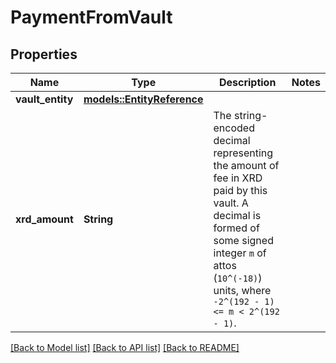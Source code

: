 # PaymentFromVault

## Properties

Name | Type | Description | Notes
------------ | ------------- | ------------- | -------------
**vault_entity** | [**models::EntityReference**](EntityReference.md) |  | 
**xrd_amount** | **String** | The string-encoded decimal representing the amount of fee in XRD paid by this vault. A decimal is formed of some signed integer `m` of attos (`10^(-18)`) units, where `-2^(192 - 1) <= m < 2^(192 - 1)`.  | 

[[Back to Model list]](../README.md#documentation-for-models) [[Back to API list]](../README.md#documentation-for-api-endpoints) [[Back to README]](../README.md)


